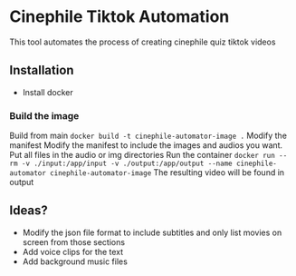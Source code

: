 # Cinephile Tiktok Automation
This tool automates the process of creating cinephile quiz tiktok videos
## Installation
- Install docker
### Build the image
Build from main
`docker build -t cinephile-automator-image .`
Modify the manifest
Modify the manifest to include the images and audios you want. Put all files in the audio or img directories
Run the container
`docker run --rm -v ./input:/app/input -v ./output:/app/output --name cinephile-automator cinephile-automator-image`
The resulting video will be found in output
## Ideas?
- Modify the json file format to include subtitles and only list movies on screen from those sections
- Add voice clips for the text
- Add background music files